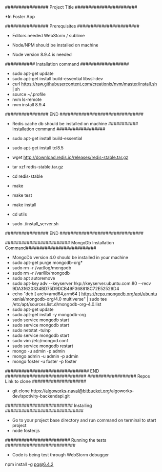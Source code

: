 ################ Project Title #######################

*In Foster App 

################ Prerequisites #######################

* Editors needed WebStorm / sublime

* Node/NPM should be installed on machine
* Node version 8.9.4 is needed

########### Installation command ##################
* sudo apt-get update
* sudo apt-get install build-essential libssl-dev
* curl https://raw.githubusercontent.com/creationix/nvm/master/install.sh | sh
* source ~/.profile
* nvm ls-remote
* nvm install 8.9.4

################ END ###############################

* Redis cache db should be installed on machine
########### Installation command ##################

* sudo apt-get install build-essential
* sudo apt-get install tcl8.5
* wget http://download.redis.io/releases/redis-stable.tar.gz
* tar xzf redis-stable.tar.gz
* cd redis-stable
* make
* make test
* make install
* cd utils
* sudo ./install_server.sh

################ END ###############################

######################## MongoDb Installation Command##########################

* MongoDb version 4.0 should be installed in your machine
* sudo apt-get purge mongodb-org*
* sudo rm -r /var/log/mongodb
* sudo rm -r /var/lib/mongodb
* sudo apt autoremove
* sudo apt-key adv --keyserver hkp://keyserver.ubuntu.com:80 --recv 9DA31620334BD75D9DCB49F368818C72E52529D4
* echo "deb [ arch=amd64,arm64 ] https://repo.mongodb.org/apt/ubuntu xenial/mongodb-org/4.0 multiverse" | sudo tee /etc/apt/sources.list.d/mongodb-org-4.0.list
* sudo apt-get update
* sudo apt-get install -y mongodb-org
* sudo service mongodb start
* sudo service mongodb start
* sudo netstat -tulnp
* sudo service mongodb start
* sudo vim /etc/mongod.conf
* sudo service mongodb restart
* mongo -u admin -p admin
* mongo admin -u admin -p admin
* mongo foster -u foster -p foster

############################### END ##############################
################## Repos Link to clone ####################
* git clone https://algoworks-naval@bitbucket.org/algoworks-dev/spotivity-backendapi.git

######################### Installing #############################

* Go to your project base directory and run command on terminal to start project
* node foster.js

######################## Running the tests ##########################
* Code is being test through WebStorm debugger


npm install -g pg@6.4.2
